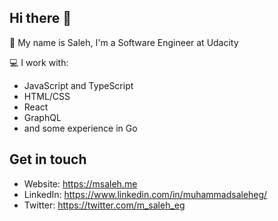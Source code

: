 ## Hi there 👋

🏢 My name is Saleh, I'm a Software Engineer at Udacity


💻 I work with:
- JavaScript and TypeScript
- HTML/CSS
- React
- GraphQL
- and some experience in Go


## Get in touch
- Website: https://msaleh.me
- LinkedIn: https://www.linkedin.com/in/muhammadsaleheg/
- Twitter: https://twitter.com/m_saleh_eg
